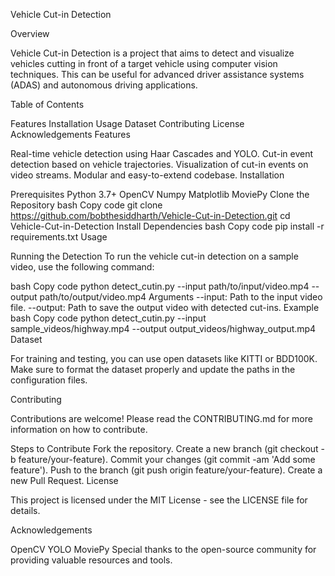 Vehicle Cut-in Detection



Overview

Vehicle Cut-in Detection is a project that aims to detect and visualize vehicles cutting in front of a target vehicle using computer vision techniques. This can be useful for advanced driver assistance systems (ADAS) and autonomous driving applications.

Table of Contents

Features
Installation
Usage
Dataset
Contributing
License
Acknowledgements
Features

Real-time vehicle detection using Haar Cascades and YOLO.
Cut-in event detection based on vehicle trajectories.
Visualization of cut-in events on video streams.
Modular and easy-to-extend codebase.
Installation

Prerequisites
Python 3.7+
OpenCV
Numpy
Matplotlib
MoviePy
Clone the Repository
bash
Copy code
git clone https://github.com/bobthesiddharth/Vehicle-Cut-in-Detection.git
cd Vehicle-Cut-in-Detection
Install Dependencies
bash
Copy code
pip install -r requirements.txt
Usage

Running the Detection
To run the vehicle cut-in detection on a sample video, use the following command:

bash
Copy code
python detect_cutin.py --input path/to/input/video.mp4 --output path/to/output/video.mp4
Arguments
--input: Path to the input video file.
--output: Path to save the output video with detected cut-ins.
Example
bash
Copy code
python detect_cutin.py --input sample_videos/highway.mp4 --output output_videos/highway_output.mp4
Dataset

For training and testing, you can use open datasets like KITTI or BDD100K. Make sure to format the dataset properly and update the paths in the configuration files.

Contributing

Contributions are welcome! Please read the CONTRIBUTING.md for more information on how to contribute.

Steps to Contribute
Fork the repository.
Create a new branch (git checkout -b feature/your-feature).
Commit your changes (git commit -am 'Add some feature').
Push to the branch (git push origin feature/your-feature).
Create a new Pull Request.
License

This project is licensed under the MIT License - see the LICENSE file for details.

Acknowledgements

OpenCV
YOLO
MoviePy
Special thanks to the open-source community for providing valuable resources and tools.
